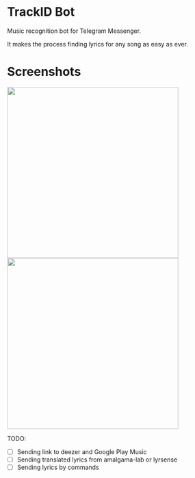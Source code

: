 # TrackID Bot
Music recognition bot for Telegram Messenger. 

It makes the process finding lyrics for any song as easy as ever.
 
# Screenshots

<div style="overflow:auto;">
		<div>
			<img src="https://raw.githubusercontent.com/andriyor/Telegram-ACR-lyrics-bot/master/screenshots/screenshot_1.png" width="400"/>
			<img src="https://raw.githubusercontent.com/andriyor/Telegram-ACR-lyrics-bot/master/screenshots/screenshot_2.png" width="400"/>
		</div>
</div>

TODO:
- [ ] Sending link to deezer and Google Play Music
- [ ] Sending translated lyrics from amalgama-lab or lyrsense
- [ ] Sending lyrics by commands